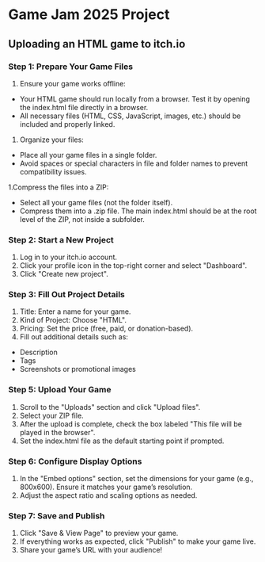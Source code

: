 # Game Jam 2025 Project

## Uploading an HTML game to itch.io

### Step 1: Prepare Your Game Files
1. Ensure your game works offline:

- Your HTML game should run locally from a browser. Test it by opening the index.html file directly in a browser.
- All necessary files (HTML, CSS, JavaScript, images, etc.) should be included and properly linked.
1. Organize your files:

- Place all your game files in a single folder.
- Avoid spaces or special characters in file and folder names to prevent compatibility issues.

1.Compress the files into a ZIP:

- Select all your game files (not the folder itself).
- Compress them into a .zip file. The main index.html should be at the root level of the ZIP, not inside a subfolder.
### Step 2: Start a New Project
1. Log in to your itch.io account.
1. Click your profile icon in the top-right corner and select "Dashboard".
1. Click "Create new project".

### Step 3: Fill Out Project Details
1. Title: Enter a name for your game.
1. Kind of Project: Choose "HTML".
1. Pricing: Set the price (free, paid, or donation-based).
1. Fill out additional details such as:
- Description
- Tags
- Screenshots or promotional images

### Step 5: Upload Your Game

1. Scroll to the "Uploads" section and click "Upload files".
1. Select your ZIP file.
1. After the upload is complete, check the box labeled "This file will be played in the browser".
1. Set the index.html file as the default starting point if prompted.

### Step 6: Configure Display Options

1. In the "Embed options" section, set the dimensions for your game (e.g., 800x600). Ensure it matches your game’s resolution.
1. Adjust the aspect ratio and scaling options as needed.

### Step 7: Save and Publish

1. Click "Save & View Page" to preview your game.
1. If everything works as expected, click "Publish" to make your game live.
1. Share your game’s URL with your audience!